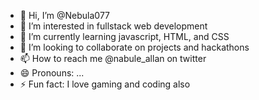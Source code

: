 - 👋 Hi, I’m @Nebula077
- 👀 I’m interested in fullstack web development 
- 🌱 I’m currently learning javascript, HTML, and CSS
- 💞️ I’m looking to collaborate on projects and hackathons
- 📫 How to reach me @nabule_allan on twitter
- 😄 Pronouns: ...
- ⚡ Fun fact: I love gaming and coding also

<!---
Nebula077/Nebula077 is a ✨ special ✨ repository because its `README.md` (this file) appears on your GitHub profile.
You can click the Preview link to take a look at your changes.
--->
